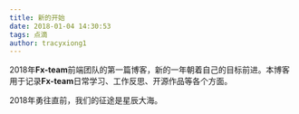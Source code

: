 ```yaml
---
title: 新的开始
date: 2018-01-04 14:30:53
tags: 点滴
author: tracyxiong1
---
```


2018年**Fx-team**前端团队的第一篇博客，新的一年朝着自己的目标前进。本博客用于记录**Fx-team**日常学习、工作反思、开源作品等各个方面。

2018年勇往直前，我们的征途是星辰大海。